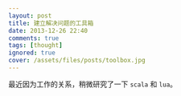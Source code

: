 ```yaml
---
layout: post
title: 建立解决问题的工具箱
date: 2013-12-26 22:40
comments: true
tags: [thought]
ignored: true
cover: /assets/files/posts/toolbox.jpg
---
```


最近因为工作的关系，稍微研究了一下 ``scala`` 和 ``lua``。
